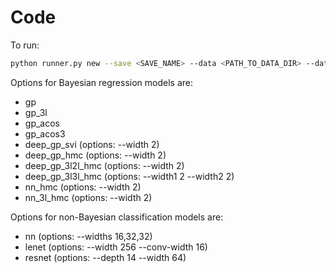 # Code

To run:

```sh
python runner.py new --save <SAVE_NAME> --data <PATH_TO_DATA_DIR> --dataset <DATASET> --model <model_name> [options] --n 1000 - train - test - kernel_fit - done
```

Options for Bayesian regression models are:

- gp
- gp_3l
- gp_acos
- gp_acos3
- deep_gp_svi (options: --width 2)
- deep_gp_hmc (options: --width 2)
- deep_gp_3l2l_hmc (options: --width 2)
- deep_gp_3l3l_hmc (options: --width1 2 --width2 2)
- nn_hmc (options: --width 2)
- nn_3l_hmc (options: --width 2)

Options for non-Bayesian classification models are:

- nn (options: --widths 16,32,32)
- lenet (options: --width 256 --conv-width 16)
- resnet (options: --depth 14 --width 64)
